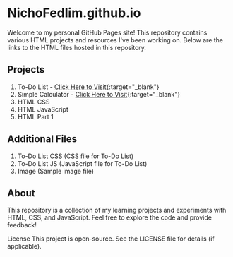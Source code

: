 # NichoFedlim.github.io
Welcome to my personal GitHub Pages site! This repository contains various HTML projects and resources I've been working on. Below are the links to the HTML files hosted in this repository.

## Projects
1. To-Do List - [Click Here to Visit](https://nichofedlim.github.io/To-Do%20List/index.html){:target="_blank"} 
2. Simple Calculator - [Click Here to Visit](https://nichofedlim.github.io/calculator){:target="_blank"} 
3. HTML CSS
4. HTML JavaScript
5. HTML Part 1

## Additional Files
1. To-Do List CSS (CSS file for To-Do List)
2. To-Do List JS (JavaScript file for To-Do List)
3. Image (Sample image file)

## About
This repository is a collection of my learning projects and experiments with HTML, CSS, and JavaScript. Feel free to explore the code and provide feedback!

License
This project is open-source. See the LICENSE file for details (if applicable).
